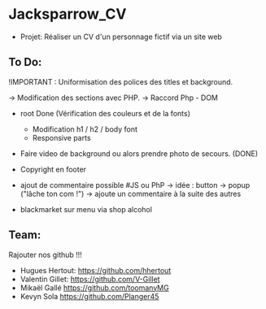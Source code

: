 # Jacksparrow_CV

- Projet: Réaliser un CV d'un personnage fictif via un site web

## To Do:

!IMPORTANT : Uniformisation des polices des titles et background. 

-> Modification des sections avec PHP.
-> Raccord Php - DOM

- root Done (Vérification des couleurs et de la fonts)  
    - Modification h1 / h2 / body font  
    - Responsive parts
- Faire video de background ou alors prendre photo de secours. (DONE)
- Copyright en footer

- ajout de commentaire possible #JS ou PhP
    -> idée : button -> popup ("lâche ton com !") -> ajoute un commentaire à la suite des autres
- blackmarket sur menu via shop alcohol

## Team:

Rajouter nos github !!!
- Hugues Hertout:
https://github.com/hhertout
- Valentin Gillet:
https://github.com/V-Gillet
- Mikaël Gallé
https://github.com/toomanyMG
- Kevyn Sola
https://github.com/Planger45
